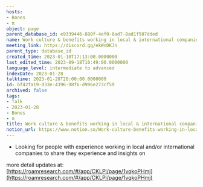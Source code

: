 ```yaml
---
hosts:
- Bones
- π
object: page
parent_database_id: e9339446-880f-4ef0-8ad7-8ad1f507dded
name: Work culture & benefits working in local & international companies
meeting_link: https://discord.gg/ekWnDKJn
parent_type: database_id
created_time: 2023-01-10T17:13:00.0000000
last_edited_time: 2023-09-18T10:49:00.0000000
language_level: intermediate to advanced
indexDate: 2023-01-28
talktime: 2023-01-28T20:00:00.0000000
id: bf42fa19-d33e-4396-98f6-d996e273cf59
archived: false
tags:
- Talk
- 2023-01-28
- Bones
- π
title: Work culture & benefits working in local & international companies
notion_url: https://www.notion.so/Work-culture-benefits-working-in-local-international-companies-bf42fa19d33e439698f6d996e273cf59
---
```


   - Looking for people with experience working in local and/or international companies to share they experience and insights on

more detail updates at:
[https://roamresearch.com/#/app/CKLPi/page/1vqkoPHmj](https://roamresearch.com/#/app/CKLPi/page/1vqkoPHmj)


























